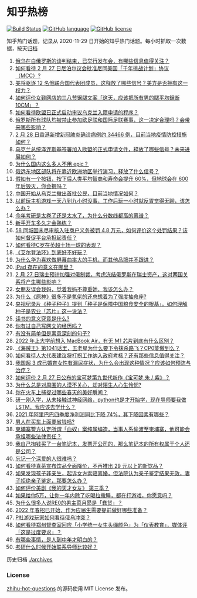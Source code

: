 # 知乎热榜
[![Build Status](https://github.com/ToWeLong/zhihu-hot-questions/workflows/CI/badge.svg)](https://github.com/ToWeLong/zhihu-hot-questions/actions)
[![GitHub language](https://img.shields.io/badge/language-golang-orange.svg)](https://golang.org/)
[![GitHub license](https://img.shields.io/github/license/ToWeLong/zhihu-hot-questions)](https://github.com/ToWeLong/zhihu-hot-questions/blob/main/LICENSE)

知乎热门话题，记录从 2020-11-29 日开始的知乎热门话题。每小时抓取一次数据，按天[归档](./archives)

<!-- BEGIN -->

1. [俄乌在白俄罗斯的谈判结束，已举行发布会，有哪些信息值得关注？](https://www.zhihu.com/question/519306893)
1. [如何看待 2 月 27 日尼泊尔议会批准尼同美国「千年挑战计划」协议（MCC）?](https://www.zhihu.com/question/519245079)
1. [美将驱逐 12 名俄联合国代表团成员，这释放了哪些信号？美方是否拥有这一权力？](https://www.zhihu.com/question/519336797)
1. [如何评价女鞋网店的三八节锯腿文案「这天，应该把所有男的腿平均锯断 10CM」？](https://www.zhihu.com/question/519140960)
1. [如何看待欧盟已正式启动审议乌克兰入籍申请的程序？](https://www.zhihu.com/question/519366165)
1. [俄罗斯所有球队均被禁止参加欧足联和国际足联赛事，这一决定合理吗？会带来哪些影响？](https://www.zhihu.com/question/519329060)
1. [2 月 28 日香港新增新冠肺炎确诊病例约 34466 例，目前当地疫情防控措施如何？](https://www.zhihu.com/question/519194176)
1. [乌克兰总统泽连斯基签署加入欧盟的正式申请文件，释放了哪些信号？未来进展如何？](https://www.zhihu.com/question/519298943)
1. [为什么国内这么多人不用 epic？](https://www.zhihu.com/question/483259900)
1. [俄远东地区部队将在靠近欧洲地区举行演习，释放了什么信号？](https://www.zhihu.com/question/519382988)
1. [假如有一个按钮，按下后人类平均智商和寿命会提升 60%，但地球会在 600 年后毁灭，你会摁吗？](https://www.zhihu.com/question/519131287)
1. [中国开始从乌克兰撤出首批公民，目前当地情况如何？](https://www.zhihu.com/question/519308327)
1. [以前玩主机游戏一天八到九小时没事，工作后玩一小时就反胃觉得无聊，该怎么办？](https://www.zhihu.com/question/364435533)
1. [今年考研是太卷了还是太水了，为什么分数线都高的离谱？](https://www.zhihu.com/question/518265124)
1. [新手开车多久才会熟练？](https://www.zhihu.com/question/519336599)
1. [58 同城因未尽审核入驻商户义务被罚 4.8 万元，如何评价这个处罚结果？该如何督促平台承担起责任？](https://www.zhihu.com/question/519187933)
1. [如何看待C罗在英超十场一球的表现？](https://www.zhihu.com/question/519087600)
1. [《艾尔登法环》到底好不好玩？](https://www.zhihu.com/question/518718046)
1. [为什么华为喜欢做屏幕曲率大的手机，而其他品牌并不跟进？](https://www.zhihu.com/question/517912996)
1. [iPad 存在的意义在哪里？](https://www.zhihu.com/question/518408597)
1. [2 月 27 日瑞士预计加强对俄制裁，考虑冻结俄罗斯在瑞士资产，这对两国关系将产生哪些影响？](https://www.zhihu.com/question/519152214)
1. [女朋友误会我妈，觉着我妈不尊重她，我该怎么办？](https://www.zhihu.com/question/513886339)
1. [为什么《原神》很多不是氪佬的还总想着为了强度抽命座?](https://www.zhihu.com/question/519344356)
1. [央视纪录片《种子种子》提到「种子是保障中国粮食安全的根基」，如何理解种子是农业「芯片」这一说法？](https://www.zhihu.com/question/519252942)
1. [读书的意义究竟是什么?](https://www.zhihu.com/question/519237494)
1. [你有过自己写网文的经历吗？](https://www.zhihu.com/question/518314719)
1. [有没有简单但是寓意深刻的句子?](https://www.zhihu.com/question/514630246)
1. [2022 年上大学前想入 MacBook Air，有无 M1 芯片到底有什么区别？](https://www.zhihu.com/question/516344027)
1. [《海贼王》第1041话里，五老星为什么要下令抹杀路飞？CP0能做到么？](https://www.zhihu.com/question/519010108)
1. [如何看待人大代表建议将打拐工作纳入政府考核？还有那些信息值得关注？](https://www.zhihu.com/question/519060035)
1. [我国超 3 成已婚育女性有漏尿症状，为什么会出现这种情况？应该如何预防与治疗？](https://www.zhihu.com/question/519153152)
1. [如何评价 2 月 27 日公布的宝可梦第九世代新作《宝可梦 朱 / 紫》？](https://www.zhihu.com/question/519081429)
1. [为什么总是对周围的人漠不关心，却对陌生人心生怜悯?](https://www.zhihu.com/question/517184322)
1. [你在火车上捕捉过哪些春天的美好瞬间？](https://www.zhihu.com/question/518040131)
1. [研一刚入学，从未接触过神经网络，python也是才开始学，现在导师要我做LSTM，我应该去学什么？](https://www.zhihu.com/question/492854858)
1. [2021 年阿里巴巴四季度净利润同比下降 74%，其下降因素有哪些？](https://www.zhihu.com/question/518616928)
1. [男人在买车上面要省钱吗?](https://www.zhihu.com/question/519286466)
1. [柬埔寨警方认定所谓「血奴」案纯属编造，当事人系偷渡至柬埔寨，他可能会承担哪些法律责任？](https://www.zhihu.com/question/519247319)
1. [我自己掏钱买了一台笔记本，发票开公司的，那么笔记本的所有权属于个人还是公司？](https://www.zhihu.com/question/506288529)
1. [忘记一个深爱的人很难吗？](https://www.zhihu.com/question/517100640)
1. [如何看待喜茶宣布饮品全面降价，不再推出 29 元以上的新饮品？](https://www.zhihu.com/question/518489907)
1. [如果发现孩子非亲生，起诉女方索赔离婚，但法院认为亲子鉴定结果无效，妻子拒绝亲子鉴定，那要怎么办？](https://www.zhihu.com/question/518707249)
1. [如何评价美剧《我的天才女友》 第三季？](https://www.zhihu.com/question/514989625)
1. [如果给你5万，让你一年内除了吃喝拉撒睡，都在打游戏，你愿意吗？](https://www.zhihu.com/question/518611719)
1. [为什么很多人说RE0的男主菜月昴是「蠢货」？](https://www.zhihu.com/question/383539266)
1. [2022 年春招已开始，作为应届生需要提前做好哪些准备？](https://www.zhihu.com/question/519200855)
1. [P社游戏玩家如何看待俄乌冲突？](https://www.zhihu.com/question/518898251)
1. [如何看待郑州督查室回应「小学统一女生头绳颜色」为「仪表教育」，媒体评「这是过度要求」？](https://www.zhihu.com/question/519207333)
1. [有哪些事情，是人到中年才明白的？](https://www.zhihu.com/question/505632667)
1. [考研什么时候开始联系导师比较好？](https://www.zhihu.com/question/498993087)

<!-- END -->

历史归档 [./archives](./archives)


### License
[zhihu-hot-questions](https://github.com/towelong/zhihu-hot-questions) 的源码使用 MIT License 发布。